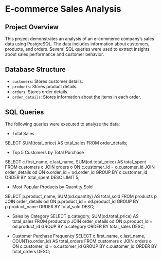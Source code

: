 # E-commerce Sales Analysis

## Project Overview
This project demonstrates an analysis of an e-commerce company’s sales data using PostgreSQL. The data includes information about customers, products, and orders. Several SQL queries were used to extract insights about sales performance and customer behavior.

## Database Structure
- `customers`: Stores customer details.
- `products`: Stores product details.
- `orders`: Stores order details.
- `order_details`: Stores information about the items in each order.

## SQL Queries
The following queries were executed to analyze the data:
- Total Sales

SELECT 
	SUM(total_price) AS total_sales
		FROM order_details;


- Top 5 Customers by Total Purchase

SELECT c.first_name, c.last_name, SUM(od.total_price) AS total_spent
	FROM customers c
		JOIN orders o ON c.customer_id = o.customer_id
		JOIN order_details od ON o.order_id = od.order_id
			GROUP BY c.customer_id
				ORDER BY total_spent DESC
					LIMIT 5;


- Most Popular Products by Quantity Sold

SELECT p.product_name, SUM(od.quantity) AS total_sold
	FROM products p
		JOIN order_details od ON p.product_id = od.product_id
		GROUP BY p.product_name
		ORDER BY total_sold DESC;


- Sales by Category
SELECT p.category, SUM(od.total_price) AS total_sales
	FROM products p
		JOIN order_details od ON p.product_id = od.product_id
		GROUP BY p.category
		ORDER BY total_sales DESC;

  
- Customer Purchase Frequency
SELECT c.first_name, c.last_name, COUNT(o.order_id) AS total_orders
	FROM customers c
		JOIN orders o ON c.customer_id = o.customer_id
		GROUP BY c.customer_id
		ORDER BY total_orders DESC;
